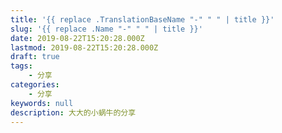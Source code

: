 ```yaml
---
title: '{{ replace .TranslationBaseName "-" " " | title }}'
slug: '{{ replace .Name "-" " " | title }}'
date: 2019-08-22T15:20:28.000Z
lastmod: 2019-08-22T15:20:28.000Z
draft: true
tags:
    - 分享
categories:
    - 分享
keywords: null
description: 大大的小蜗牛的分享
---
```



